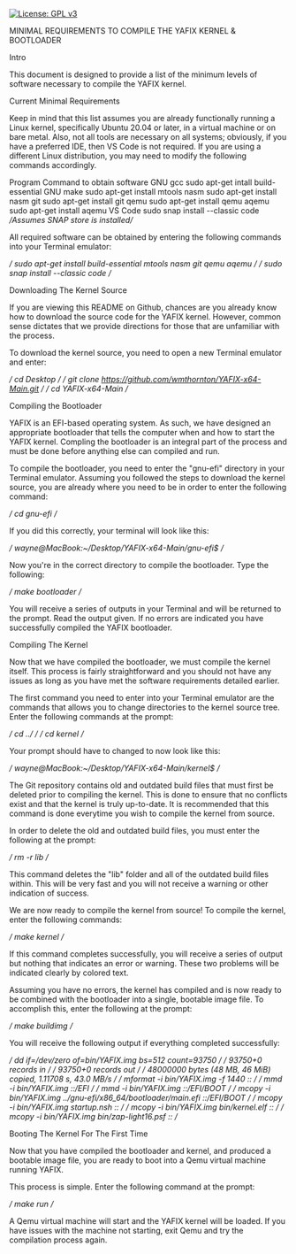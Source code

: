[![License: GPL v3](https://img.shields.io/badge/License-GPLv3-blue.svg)](https://www.gnu.org/licenses/gpl-3.0)

MINIMAL REQUIREMENTS TO COMPILE THE YAFIX KERNEL & BOOTLOADER

Intro

This document is designed to provide a list of the minimum levels of software necessary to compile the YAFIX kernel.

Current Minimal Requirements

Keep in mind that this list assumes you are already functionally running a Linux kernel, specifically Ubuntu 20.04 or later, in a virtual machine or on bare metal.  Also, not all tools are necessary on all systems; obviously, if you have a preferred IDE, then VS Code is not required. If you are using a different Linux distribution, you may need to modify the following commands accordingly.

Program 	Command to obtain software
GNU gcc     sudo apt-get intall build-essential
GNU make    sudo apt-get install mtools
nasm        sudo apt-get install nasm
git         sudo apt-get install git
qemu        sudo apt-get install qemu
aqemu       sudo apt-get install aqemu
VS Code     sudo snap install --classic code */Assumes SNAP store is installed/*

All required software can be obtained by entering the following commands into your Terminal emulator:

*/ sudo apt-get install build-essential mtools nasm git qemu aqemu /*
*/ sudo snap install --classic code /*

Downloading The Kernel Source

If you are viewing this README on Github, chances are you already know how to download the source code for the YAFIX kernel. However, common sense dictates that we provide directions for those that are unfamiliar with the process.

To download the kernel source, you need to open a new Terminal emulator and enter:

*/ cd Desktop /*
*/ git clone https://github.com/wmthornton/YAFIX-x64-Main.git /*
*/ cd YAFIX-x64-Main /*

Compiling the Bootloader

YAFIX is an EFI-based operating system. As such, we have designed an appropriate bootloader that tells the computer when and how to start the YAFIX kernel. Compling the bootloader is an integral part of the process and must be done before anything else can compiled and run.

To compile the bootloader, you need to enter the "gnu-efi" directory in your Terminal emulator. Assuming you followed the steps to download the kernel source, you are already where you need to be in order to enter the following command:

*/ cd gnu-efi /*

If you did this correctly, your terminal will look like this:

*/ wayne@MacBook:~/Desktop/YAFIX-x64-Main/gnu-efi$ /* 

Now you're in the correct directory to compile the bootloader. Type the following:

*/ make bootloader /*

You will receive a series of outputs in your Terminal and will be returned to the prompt. Read the output given. If no errors are indicated you have successfully compiled the YAFIX bootloader.

Compiling The Kernel

Now that we have compiled the bootloader, we must compile the kernel itself. This process is fairly straightforward and you should not have any issues as long as you have met the software requirements detailed earlier.

The first command you need to enter into your Terminal emulator are the commands that allows you to change directories to the kernel source tree. Enter the following commands at the prompt:

*/ cd ../ /*
*/ cd kernel /*

Your prompt should have to changed to now look like this:

*/ wayne@MacBook:~/Desktop/YAFIX-x64-Main/kernel$ /*

The Git repository contains old and outdated build files that must first be deleted prior to compiling the kernel. This is done to ensure that no conflicts exist and that the kernel is truly up-to-date. It is recommended that this command is done everytime you wish to compile the kernel from source. 

In order to delete the old and outdated build files, you must enter the following at the prompt:

*/ rm -r lib /*

This command deletes the "lib" folder and all of the outdated build files within. This will be very fast and you will not receive a warning or other indication of success.

We are now ready to compile the kernel from source! To compile the kernel, enter the following commands:

*/ make kernel /*

If this command completes successfully, you will receive a series of output but nothing that indicates an error or warning. These two problems will be indicated clearly by colored text.

Assuming you have no errors, the kernel has compiled and is now ready to be combined with the bootloader into a single, bootable image file. To accomplish this, enter the following at the prompt:

*/ make buildimg /*

You will receive the following output if everything completed successfully:

*/ dd if=/dev/zero of=bin/YAFIX.img bs=512 count=93750 /*
*/ 93750+0 records in /*
*/ 93750+0 records out /*
*/ 48000000 bytes (48 MB, 46 MiB) copied, 1.11708 s, 43.0 MB/s /*
*/ mformat -i bin/YAFIX.img -f 1440 :: /*
*/ mmd -i bin/YAFIX.img ::/EFI /*
*/ mmd -i bin/YAFIX.img ::/EFI/BOOT /*
*/ mcopy -i bin/YAFIX.img ../gnu-efi/x86_64/bootloader/main.efi ::/EFI/BOOT /*
*/ mcopy -i bin/YAFIX.img startup.nsh :: /*
*/ mcopy -i bin/YAFIX.img bin/kernel.elf :: /*
*/ mcopy -i bin/YAFIX.img bin/zap-light16.psf :: /*

Booting The Kernel For The First Time

Now that you have compiled the bootloader and kernel, and produced a bootable image file, you are ready to boot into a Qemu virtual machine running YAFIX.

This process is simple. Enter the following command at the prompt:

*/ make run /*

A Qemu virtual machine will start and the YAFIX kernel will be loaded. If you have issues with the machine not starting, exit Qemu and try the compilation process again. 




